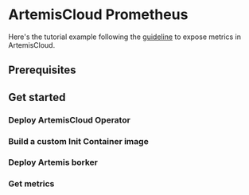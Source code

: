 # ArtemisCloud Prometheus

Here's the tutorial example following the [guideline](https://artemiscloud.io/docs/tutorials/initcontainer/) to expose metrics in ArtemisCloud.

## Prerequisites
## Get started
### Deploy ArtemisCloud Operator
### Build a custom Init Container image
### Deploy Artemis borker
### Get metrics
